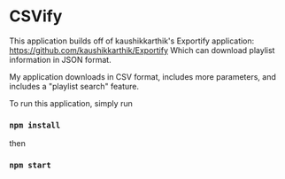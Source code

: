 # CSVify
This application builds off of kaushikkarthik's Exportify application:
https://github.com/kaushikkarthik/Exportify
Which can download playlist information in JSON format.

My application downloads in CSV format, includes
more parameters, and includes a "playlist search"
feature.

To run this application, simply run
### `npm install`

then
### `npm start`
